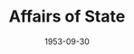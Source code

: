 ---
title: Affairs of State
date: 1953-09-30
opening_date: 1953-09-30
closing_date: 1953-10-10
layout: productions
playbill:
Theatre: Theatre Jacksonville
Venue: Little Theatre
cast:
- Byron Winkler: Lawrence Hill
- Constance Russell: Jeanne Strickland
- George Henderson: Bankhead Warren
- Irene Elliot: Shirley Cadle
- Mrs. Lawrence: Elva Stein
- Phillip Russell: Gene Sayre
crew:
- Assistant Director: Hazel Miller
- Construction and painting:
  - Nina Branch
  - Jim Ashworth
  - Fritz Ashworth
  - Marion Akra
  - Jay Harder
  - Margaret Lafferty
  - Virginia Gosmel
  - Walter Gomel
  - Budd Porter
  - Pat Milam
  - Kathy Price
  - Larry Price
  - Elmo Lehman
  - William Gibbs
  - Ellis Barnert
  - Iris Owens
  - Evelyn Bell
  - Rose Forney
  - L.J. Gift
  - Peggy Gift
  - Harry Bittman
  - Nancy Kossow
  - Robert Caldwell
  - Dorothy Fudger
  - Shirley Carruthers
  - Dorothy Smith
  - Arden Milam
  - Richard Kasner
  - Evelyn Colosimo
  - Bob Green
  - Hobson Blackmon
- Director: Paul E. Geisenhof
- Make-up Assistant:
  - Peggy Gift
  - William Gibbs
  - Elaine Barnert
  - Nancy Kossow
- Make-up Chairman: Jay Harder
- Properties Assistant:
  - Pat Milam
  - Arden Milam
  - Elizabeth Little
- Properties Chairman: Margaret Lafferty
- Setting and Technical Direction: George A. Ramsey, Jr.
- Sound and Music: Marion Akra
- Stage Manager: Rose Forney
- Wardrobe Assistant:
  - Louise Elkins
  - Mattie Godwin
  - Jay Cassey
  - Isabelle Cuflin
  - Ken Wells
  - Bill Landon
- Wardrobe Chairman: Nina Branch
- Wardrobe Co-ordinator: Mrs. H.R. Bingham
orchestra:
---